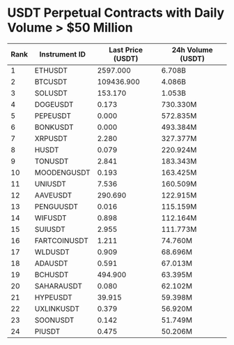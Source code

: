 # USDT Perpetual Contracts with Daily Volume > $50 Million

| Rank | Instrument ID | Last Price (USDT) | 24h Volume (USDT) |
|------|---------------|-------------------|-------------------|
| 1 | ETHUSDT | 2597.000 | 6.708B |
| 2 | BTCUSDT | 109436.900 | 4.086B |
| 3 | SOLUSDT | 153.170 | 1.053B |
| 4 | DOGEUSDT | 0.173 | 730.330M |
| 5 | PEPEUSDT | 0.000 | 572.835M |
| 6 | BONKUSDT | 0.000 | 493.384M |
| 7 | XRPUSDT | 2.280 | 327.377M |
| 8 | HUSDT | 0.079 | 220.924M |
| 9 | TONUSDT | 2.841 | 183.343M |
| 10 | MOODENGUSDT | 0.193 | 163.425M |
| 11 | UNIUSDT | 7.536 | 160.509M |
| 12 | AAVEUSDT | 290.690 | 122.915M |
| 13 | PENGUUSDT | 0.016 | 115.159M |
| 14 | WIFUSDT | 0.898 | 112.164M |
| 15 | SUIUSDT | 2.955 | 111.773M |
| 16 | FARTCOINUSDT | 1.211 | 74.760M |
| 17 | WLDUSDT | 0.909 | 68.696M |
| 18 | ADAUSDT | 0.591 | 67.013M |
| 19 | BCHUSDT | 494.900 | 63.395M |
| 20 | SAHARAUSDT | 0.080 | 62.102M |
| 21 | HYPEUSDT | 39.915 | 59.398M |
| 22 | UXLINKUSDT | 0.379 | 56.920M |
| 23 | SOONUSDT | 0.142 | 51.749M |
| 24 | PIUSDT | 0.475 | 50.206M |
